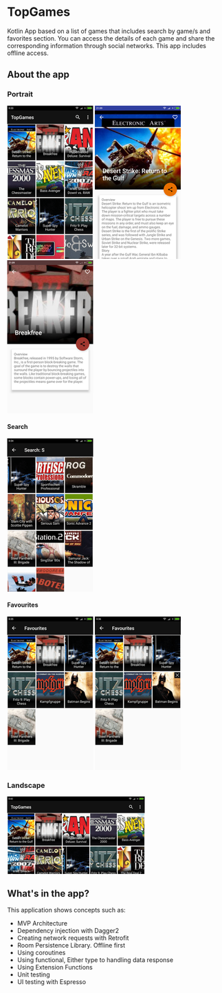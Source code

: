 # TopGames
Kotlin App based on a list of games that includes search by game/s and favorites section. You can access the details of each game and share the corresponding information through social networks. This app includes offline access.
## About the app
### Portrait ###
![alt text](https://github.com/sergiogs92/TopGames/blob/master/img/list_portrait_games.png?raw=true)
![alt text](https://github.com/sergiogs92/TopGames/blob/master/img/portrait_detail.png?raw=true)
![alt text](https://github.com/sergiogs92/TopGames/blob/master/img/portrait_detail_2.png?raw=true)
#### Search ####
![alt text](https://github.com/sergiogs92/TopGames/blob/master/img/portrait_search.png?raw=true)
#### Favourites ####
![alt text](https://github.com/sergiogs92/TopGames/blob/master/img/list_portrait_favourites.png?raw=true)
![alt text](https://github.com/sergiogs92/TopGames/blob/master/img/list_portrait_remove_favourite.png?raw=true)
### Landscape ###
![alt text](https://github.com/sergiogs92/TopGames/blob/master/img/list_landscape_games.png?raw=true)
## What's in the app?
This application shows concepts such as:
- MVP Architecture<br />
- Dependency injection with Dagger2<br />
- Creating network requests with Retrofit<br />
- Room Persistence Library. Offline first<br />
- Using coroutines<br />
- Using functional, Either type to handling data response<br />
- Using Extension Functions<br />
- Unit testing<br />
- UI testing with Espresso<br />
